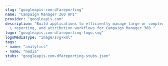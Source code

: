 ```yaml
---
slug: "googleapis-com-dfareporting"
name: "Campaign Manager 360 API"
provider: "googleapis.com"
description: "Build applications to efficiently manage large or complex trafficking,\
  \ reporting, and attribution workflows for Campaign Manager 360."
logo: "googleapis.com-dfareporting-logo.svg"
logoMediaType: "image/svg+xml"
tags:
- name: "analytics"
- name: "media"
stubs: "googleapis.com-dfareporting-stubs.json"
---
```

